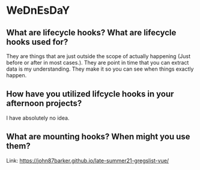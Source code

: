 # WeDnEsDaY

## What are lifecycle hooks? What are lifecycle hooks used for?
They are things that are just outside the scope of actually happening (Just before or after in most cases.). They are point in time that you can extract data is my understanding. They make it so you can see when things exactly happen.
## How have you utilized lifcycle hooks in your afternoon projects?
I have absolutely no idea.
## What are mounting hooks? When might you use them?


Link: https://john87barker.github.io/late-summer21-gregslist-vue/